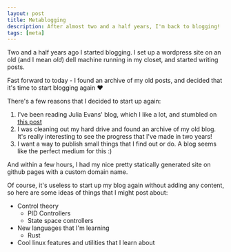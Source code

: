 ```yaml
---
layout: post
title: Metablogging
description: After almost two and a half years, I'm back to blogging!
tags: [meta]
---
```

Two and a half years ago I started blogging. I set up a wordpress site on an old (and I mean _old_) dell machine running in my closet, and started writing posts.

Fast forward to today - I found an archive of my old posts, and decided that it's time to start blogging again ❤️

There's a few reasons that I decided to start up again:

1. I've been reading Julia Evans' blog, which I like a lot, and stumbled on [this post](http://jvns.ca/blog/2016/05/22/how-do-you-write-blog-posts/)
2. I was cleaning out my hard drive and found an archive of my old blog. It's really interesting to see the progress that I've made in two years!
3. I want a way to publish small things that I find out or do. A blog seems like the perfect medium for this :)

And within a few hours, I had my nice pretty statically generated site on github pages with a custom domain name.

Of course, it's useless to start up my blog again without adding any content, so here are some ideas of things that I might post about:

* Control theory
  * PID Controllers
  * State space controllers
* New languages that I'm learning
  * Rust
* Cool linux features and utilities that I learn about
